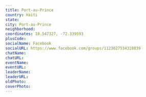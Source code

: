 ```yaml
---
title: Port-au-Prince
country: Haiti
state: 
city: Port-au-Prince
neighborhood: 
coordinates: 18.547327, -72.339593
plusCode:
socialName: Facebook
socialURL: https://www.facebook.com/groups/1123827534318839
chatName:
chatURL:
eventName:
eventURL:
leaderName:
leaderURL:
oldPhoto: 
coverPhoto:
---
```

